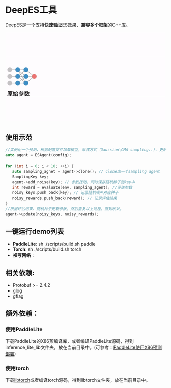# DeepES工具
DeepES是一个支持**快速验证**ES效果、**兼容多个框架**的C++库。
<p align="center">
<img src="DeepES.gif" alt="PARL" width="500"/>
</p>

## 使用示范
```c++
//实例化一个预测，根据配置文件加载模型，采样方式（Gaussian\CMA sampling..)、更新方式(SGD\Adam)等
auto agent = ESAgent(config); 

for (int i = 0; i < 10; ++i) {
   auto sampling_agnet = agent->clone(); // clone出一个sampling agent
   SamplingKey key;
   agent->add_noise(key); // 参数扰动，同时保存随机种子到key中
   int reward = evaluate(env, sampling_agent); //评估参数
   noisy_keys.push_back(key); // 记录随机噪声对应种子
   noisy_rewards.push_back(reward); // 记录评估结果
}
//根据评估结果、随机种子更新参数，然后重复以上过程，直到收敛。
agent->update(noisy_keys, noisy_rewards);
```

## 一键运行demo列表
- **PaddleLite**: sh ./scripts/build.sh paddle
- **Torch**: sh ./scripts/build.sh torch
- **裸写网络**：

## 相关依赖:
- Protobuf >= 2.4.2
- glog
- gflag

## 额外依赖：

### 使用PaddleLite
下载PaddleLite的X86预编译库，或者编译PaddleLite源码，得到inference_lite_lib文件夹，放在当前目录中。(可参考：[PaddleLite使用X86预测部署](https://paddle-lite.readthedocs.io/zh/latest/demo_guides/x86.html))

### 使用torch 
下载[libtorch](https://download.pytorch.org/libtorch/cpu/libtorch-cxx11-abi-shared-with-deps-1.4.0%2Bcpu.zip)或者编译torch源码，得到libtorch文件夹，放在当前目录中。
